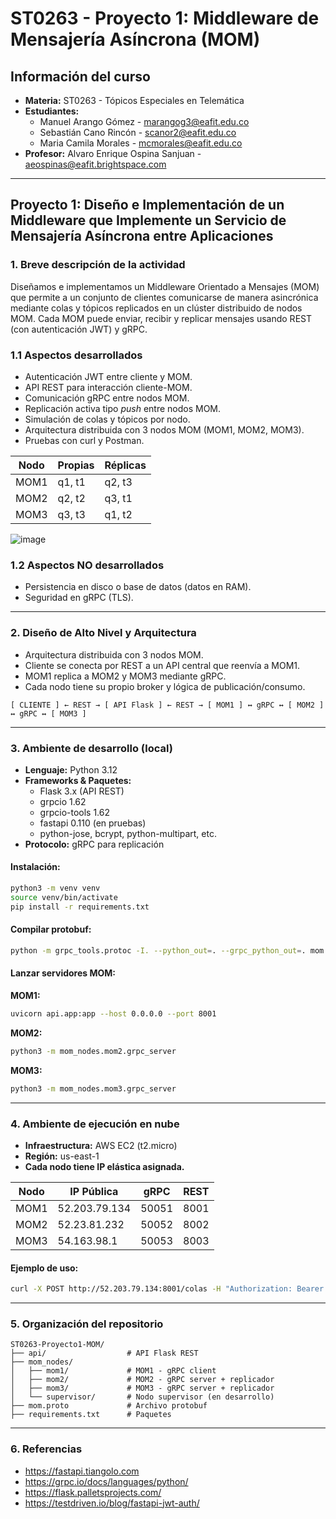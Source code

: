 # ST0263 - Proyecto 1: Middleware de Mensajería Asíncrona (MOM)

## Información del curso
- **Materia:** ST0263 - Tópicos Especiales en Telemática
- **Estudiantes:**
  - Manuel Arango Gómez - marangog3@eafit.edu.co
  - Sebastián Cano Rincón - scanor2@eafit.edu.co
  - Maria Camila Morales - mcmorales@eafit.edu.co
- **Profesor:** Alvaro Enrique Ospina Sanjuan - aeospinas@eafit.brightspace.com

---

## Proyecto 1: Diseño e Implementación de un Middleware que Implemente un Servicio de Mensajería Asíncrona entre Aplicaciones

### 1. Breve descripción de la actividad
Diseñamos e implementamos un Middleware Orientado a Mensajes (MOM) que permite a un conjunto de clientes comunicarse de manera asincrónica mediante colas y tópicos replicados en un clúster distribuido de nodos MOM. Cada MOM puede enviar, recibir y replicar mensajes usando REST (con autenticación JWT) y gRPC.

### 1.1 Aspectos desarrollados
- Autenticación JWT entre cliente y MOM.
- API REST para interacción cliente-MOM.
- Comunicación gRPC entre nodos MOM.
- Replicación activa tipo *push* entre nodos MOM.
- Simulación de colas y tópicos por nodo.
- Arquitectura distribuida con 3 nodos MOM (MOM1, MOM2, MOM3).
- Pruebas con curl y Postman.

| Nodo  | Propias       | Réplicas        |
|-------|---------------|------------------|
| MOM1  | q1, t1        | q2, t3           |
| MOM2  | q2, t2        | q3, t1           |
| MOM3  | q3, t3        | q1, t2           |

![image](https://github.com/user-attachments/assets/5be7ef5d-d4e6-4f42-8d4f-2232875d58cd)

### 1.2 Aspectos NO desarrollados
- Persistencia en disco o base de datos (datos en RAM).
- Seguridad en gRPC (TLS).
---

### 2. Diseño de Alto Nivel y Arquitectura

- Arquitectura distribuida con 3 nodos MOM.
- Cliente se conecta por REST a un API central que reenvía a MOM1.
- MOM1 replica a MOM2 y MOM3 mediante gRPC.
- Cada nodo tiene su propio broker y lógica de publicación/consumo.

```
[ CLIENTE ] ← REST → [ API Flask ] ← REST → [ MOM1 ] ↔ gRPC ↔ [ MOM2 ] ↔ gRPC ↔ [ MOM3 ]
```

---

### 3. Ambiente de desarrollo (local)

- **Lenguaje:** Python 3.12
- **Frameworks & Paquetes:**
  - Flask 3.x (API REST)
  - grpcio 1.62
  - grpcio-tools 1.62
  - fastapi 0.110 (en pruebas)
  - python-jose, bcrypt, python-multipart, etc.
- **Protocolo:** gRPC para replicación

#### Instalación:
```bash
python3 -m venv venv
source venv/bin/activate
pip install -r requirements.txt
```

#### Compilar protobuf:
```bash
python -m grpc_tools.protoc -I. --python_out=. --grpc_python_out=. mom.proto
```

#### Lanzar servidores MOM:

**MOM1:**
```bash
uvicorn api.app:app --host 0.0.0.0 --port 8001
```

**MOM2:**
```bash
python3 -m mom_nodes.mom2.grpc_server
```

**MOM3:**
```bash
python3 -m mom_nodes.mom3.grpc_server
```

---

### 4. Ambiente de ejecución en nube

- **Infraestructura:** AWS EC2 (t2.micro)
- **Región:** us-east-1
- **Cada nodo tiene IP elástica asignada.**

| Nodo  | IP Pública      | gRPC | REST |
|-------|------------------|------|------|
| MOM1  | 52.203.79.134    | 50051| 8001 |
| MOM2  | 52.23.81.232     | 50052| 8002 |
| MOM3  | 54.163.98.1      | 50053| 8003 |

#### Ejemplo de uso:
```bash
curl -X POST http://52.203.79.134:8001/colas -H "Authorization: Bearer <token>" -d '{"nombre": "q_test"}'
```

---

### 5. Organización del repositorio
```
ST0263-Proyecto1-MOM/
├── api/                  # API Flask REST
├── mom_nodes/
│   ├── mom1/             # MOM1 - gRPC client
│   ├── mom2/             # MOM2 - gRPC server + replicador
│   ├── mom3/             # MOM3 - gRPC server + replicador
│   └── supervisor/       # Nodo supervisor (en desarrollo)
├── mom.proto             # Archivo protobuf
├── requirements.txt      # Paquetes
```

---

### 6. Referencias
- https://fastapi.tiangolo.com
- https://grpc.io/docs/languages/python/
- https://flask.palletsprojects.com/
- https://testdriven.io/blog/fastapi-jwt-auth/
